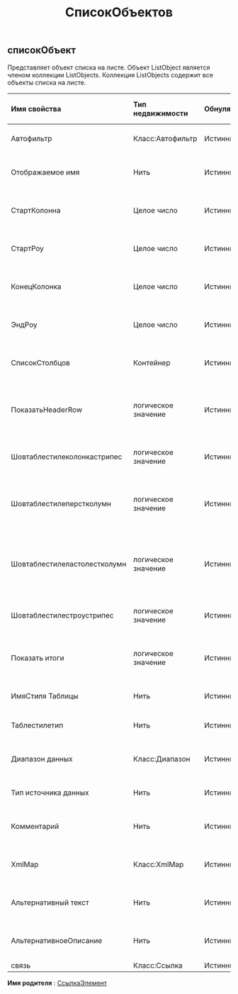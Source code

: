 ﻿---
title: СписокОбъектов
second_title: Aspose.Cells Cloud Documen
type: docs
url: /ru/specification/model/listobject/
description: "Aspose.Cells Спецификация облачной модели: ListObject. Легко обрабатывайте Excel и другие документы электронных таблиц с помощью таких функций, как открытие, создание, редактирование, разделение, слияние, сравнение и преобразование."
kwords: Excel, Office, электронная таблица, Cloud REST API, ListObject
weight: 50
---
## **списокОбъект**

 Представляет объект списка на листе. Объект ListObject является членом коллекции ListObjects. Коллекция ListObjects содержит все объекты списка на листе.

| Имя свойства| Тип недвижимости| Обнуляемый| Только чтение| Значение по умолчанию| Описание|
|:- |:- |:- |:- |:- |:- |
| Автофильтр| Класс:Автофильтр| Истинный| ЛОЖЬ||Получает автоматический фильтр.|
| Отображаемое имя| Нить| Истинный| ЛОЖЬ|| Получает и задает отображаемое имя.|
| СтартКолонна| Целое число| Истинный| ЛОЖЬ|| Получает начальный столбец диапазона.|
| СтартРоу| Целое число| Истинный| ЛОЖЬ|| Получает начальную строку диапазона.|
| КонецКолонка| Целое число| Истинный| ЛОЖЬ|| Получает конечный столбец диапазона.|
| ЭндРоу| Целое число| Истинный| ЛОЖЬ|| Получает конечную строку диапазона.|
| СписокСтолбцов| Контейнер| Истинный| ЛОЖЬ|| Получает ListColumns объекта ListObject.|
| ПоказатьHeaderRow| логическое значение| Истинный| ЛОЖЬ|| Получает и устанавливает, показывает ли этот ListObject строку заголовка.|
| Шовтаблестилеколонкастрипес| логическое значение| Истинный| ЛОЖЬ|| Указывает, применяется ли форматирование полос столбцов.|
| Шовтаблестилеперстколумн| логическое значение| Истинный| ЛОЖЬ|| Указывает, следует ли применить стиль к первому столбцу таблицы.|
| Шовтаблестилеластолестколумн| логическое значение| Истинный| ЛОЖЬ|| Указывает, следует ли применить стиль к последнему столбцу таблицы.|
| Шовтаблестилестроустрипес| логическое значение| Истинный| ЛОЖЬ|| Указывает, применяется ли форматирование полосы строк.|
| Показать итоги| логическое значение| Истинный| ЛОЖЬ|| Получает и устанавливает, показывает ли этот ListObject общую строку.|
| ИмяСтиля Таблицы| Нить| Истинный| ЛОЖЬ|| Получает и задает имя стиля таблицы.|
| Таблестилетип| Нить| Истинный| ЛОЖЬ|| Получает и встроенный стиль таблицы.|
| Диапазон данных| Класс:Диапазон| Истинный| ЛОЖЬ||Получает диапазон данных ListObject.|
| Тип источника данных| Нить| Истинный| ЛОЖЬ|| Получает тип источника данных таблицы.|
| Комментарий| Нить| Истинный| ЛОЖЬ|| Получает и устанавливает комментарий таблицы.|
| XmlMap| Класс:XmlMap| Истинный| ЛОЖЬ|| Получает используемый для этого списка.|
| Альтернативный текст| Нить| Истинный| ЛОЖЬ|| Получает и задает альтернативный текст.|
| АльтернативноеОписание| Нить| Истинный| ЛОЖЬ|| Получает и задает альтернативное описание.|
| связь| Класс:Ссылка| Истинный| ЛОЖЬ|||

**Имя родителя** : [СсылкаЭлемент](/specification/model/linkelement)

